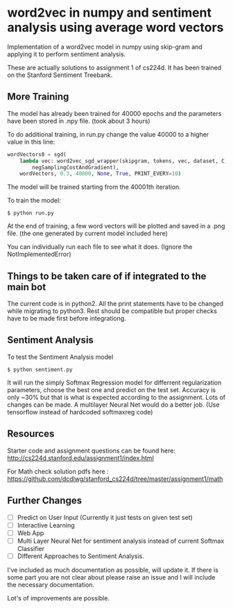 # word2vec in numpy and sentiment analysis using average word vectors

Implementation of a word2vec model in numpy using skip-gram and applying it to perform sentiment analysis.

These are actually solutions to assignment 1 of cs224d. It has been trained on the Stanford Sentiment Treebank. 

## More Training
The model has already been trained for 40000 epochs and the parameters have been stored in .npy file. (took about 3 hours)

To do additional training, in run.py change the value 40000 to a higher value in this line:
```python
wordVectors0 = sgd(
    lambda vec: word2vec_sgd_wrapper(skipgram, tokens, vec, dataset, C, 
    	negSamplingCostAndGradient), 
    wordVectors, 0.3, 40000, None, True, PRINT_EVERY=10)
   ```
 The model will be trained starting from the 40001th iteration.
 
 
 To train the model:
 ```
 $ python run.py
 ```
 At the end of training, a few word vectors will be plotted and saved in a .png file. (the one generated by current model included here)
 
  You can individually run each file to see what it does. (Ignore the NotImplementedError)
 
## Things to be taken care of if integrated to the main bot
 
 The current code is in python2. All the print statements have to be changed while migrating to python3. Rest should be compatible but proper checks have to be made first before integrationg.
 
## Sentiment Analysis
To test the Sentiment Analysis model
```
$ python sentiment.py
```
It will run the simply Softmax Regression model for differrent regularization parameters, choose the best one and predict on the test set. Accuracy is only ~30% but that is what is expected according to the assignment.
Lots of changes can be made.
A multilayer Neural Net would do a better job. (Use tensorflow instead of hardcoded softmaxreg code)

## Resources
Starter code and assignment questions can be found here: http://cs224d.stanford.edu/assignment1/index.html

For Math check solution pdfs here : https://github.com/dcdlwg/stanford_cs224d/tree/master/assignment1/math

## Further Changes
 - [ ] Predict on User Input (Currently it just tests on given test set)
 - [ ] Interactive Learning
 - [ ] Web App
 - [ ] Multi Layer Neural Net for sentiment analysis instead of current Softmax Classifier
 - [ ] Different Approaches to Sentiment Analysis.

I've included as much documentation as possible, will update it. If there is some part you are not clear about please raise an issue and I will include the necessary documentation.

Lot's of improvements are possible. 

